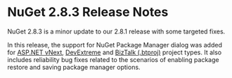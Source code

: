 # NuGet 2.8.3 Release Notes

NuGet 2.8.3 is a minor update to our 2.8.1 release with some targeted fixes. 

In this release, the support for NuGet Package Manager dialog was added for [ASP.NET vNext](http://www.asp.net/vnext), [DevExtreme](http://js.devexpress.com/) and [BizTalk (.btproj)](http://msdn.microsoft.com/en-us/library/aa577497.aspx) project types. It also includes reliability bug fixes related to the scenarios of enabling package restore and saving package manager options.  






